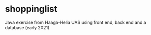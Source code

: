 # shoppinglist
Java exercise from Haaga-Helia UAS using front end, back end and a database (early 2021)
